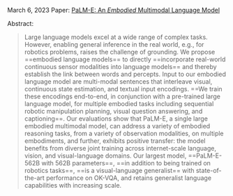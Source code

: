 March 6, 2023
Paper: [PaLM-E: An *Embodied* Multimodal Language Model](https://arxiv.org/abs/2303.03378)

Abstract:
> Large language models excel at a wide range of complex tasks. However, enabling general inference in the real world, e.g., for robotics problems, raises the challenge of grounding. We propose ==embodied language models== to directly ==incorporate real-world continuous sensor modalities into language models== and thereby establish the link between words and percepts. Input to our embodied language model are multi-modal sentences that interleave visual, continuous state estimation, and textual input encodings. ==We train these encodings end-to-end, in conjunction with a pre-trained large language model, for multiple embodied tasks including sequential robotic manipulation planning, visual question answering, and captioning==. Our evaluations show that PaLM-E, a single large embodied multimodal model, can address a variety of embodied reasoning tasks, from a variety of observation modalities, on multiple embodiments, and further, exhibits positive transfer: the model benefits from diverse joint training across internet-scale language, vision, and visual-language domains. Our largest model, ==PaLM-E-562B with 562B parameters==, ==in addition to being trained on robotics tasks==, ==is a visual-language generalist== with state-of-the-art performance on OK-VQA, and retains generalist language capabilities with increasing scale.